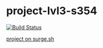 # project-lvl3-s354

[![Build Status](https://travis-ci.org/mixassio/project-lvl3-s354.svg?branch=master)](https://travis-ci.org/mixassio/project-lvl3-s354)

[project on surge.sh](http://rssreader-mixassio.surge.sh)
